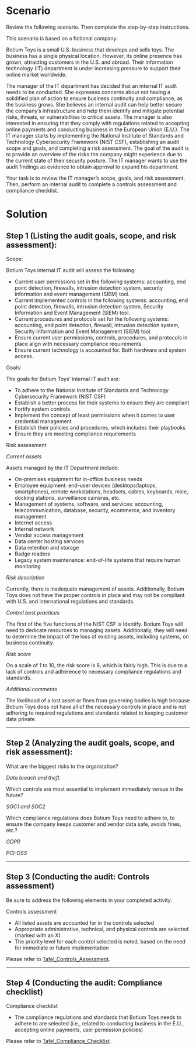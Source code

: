 # Scenario
Review the following scenario. Then complete the step-by-step instructions.

This scenario is based on a fictional company:

Botium Toys is a small U.S. business that develops and sells toys. The business has a single physical location. However, its online presence has grown, attracting customers in the U.S. and abroad. Their information technology (IT) department is under increasing pressure to support their online market worldwide. 

The manager of the IT department has decided that an internal IT audit needs to be conducted. She expresses concerns about not having a solidified plan of action to ensure business continuity and compliance, as the business grows. She believes an internal audit can help better secure the company’s infrastructure and help them identify and mitigate potential risks, threats, or vulnerabilities to critical assets. The manager is also interested in ensuring that they comply with regulations related to accepting online payments and conducting business in the European Union (E.U.). The IT manager starts by implementing the National Institute of Standards and Technology Cybersecurity Framework (NIST CSF), establishing an audit scope and goals, and completing a risk assessment. The goal of the audit is to provide an overview of the risks the company might experience due to the current state of their security posture. The IT manager wants to use the audit findings as evidence to obtain approval to expand his department. 

Your task is to review the IT manager’s scope, goals, and risk assessment. Then, perform an internal audit to complete a controls assessment and compliance checklist. 


# Solution

## Step 1 (Listing the audit goals, scope, and risk assessment):

Scope:

Botium Toys internal IT audit will assess the following:
- Current user permissions set in the following systems: accounting, end point detection, firewalls, intrusion detection system, security information and event management (SIEM) tool.
- Current implemented controls in the following systems: accounting, end point detection, firewalls, intrusion detection system, Security Information and Event Management (SIEM) tool.
- Current procedures and protocols set for the following systems: accounting, end point detection, firewall, intrusion detection system, Security Information and Event Management (SIEM) tool.
- Ensure current user permissions, controls, procedures, and protocols in place align with necessary compliance requirements.
- Ensure current technology is accounted for. Both hardware and system access.

Goals:

The goals for Botium Toys’ internal IT audit are:
- To adhere to the National Institute of Standards and Technology Cybersecurity Framework (NIST CSF)
- Establish a better process for their systems to ensure they are compliant
- Fortify system controls
- Implement the concept of least permissions when it comes to user credential management
- Establish their policies and procedures, which includes their playbooks
- Ensure they are meeting compliance requirements

Risk assessment

_Current assets_

Assets managed by the IT Department include:
- On-premises equipment for in-office business needs
- Employee equipment: end-user devices (desktops/laptops, smartphones), remote workstations, headsets, cables, keyboards, mice, docking stations, surveillance cameras, etc.
- Management of systems, software, and services: accounting, telecommunication, database, security, ecommerce, and inventory management
- Internet access
- Internal network
- Vendor access management
- Data center hosting services
- Data retention and storage
- Badge readers
- Legacy system maintenance: end-of-life systems that require human monitoring

_Risk description_

Currently, there is inadequate management of assets. Additionally, Botium Toys does not have the proper controls in place and may not be compliant with U.S. and international regulations and standards.

_Control best practices_

The first of the five functions of the NIST CSF is Identify. Botium Toys will need to dedicate resources to managing assets. Additionally, they will need to determine the impact of the loss of existing assets, including systems, on business continuity.

_Risk score_

On a scale of 1 to 10, the risk score is 8, which is fairly high. This is due to a lack of controls and adherence to necessary compliance regulations and standards.

_Additional comments_

The likelihood of a lost asset or fines from governing bodies is high because Botium Toys does not have all of the necessary controls in place and is not adhering to required regulations and standards related to keeping customer data private.

--------------------------------------------------------------------------------------------------------------------------------

## Step 2 (Analyzing the audit goals, scope, and risk assessment):

What are the biggest risks to the organization?

_Data breach and theft._

Which controls are most essential to implement immediately versus in the future?

_SOC1 and SOC2_

Which compliance regulations does Botium Toys need to adhere to, to ensure the company keeps customer and vendor data safe, avoids fines, etc.?

_GDPR_

_PCI-DSS_

-----------------------------------------------------------------------------------------------------------------------------------

## Step 3 (Conducting the audit: Controls assessment)

Be sure to address the following elements in your completed activity:

Controls assessment
- All listed assets are accounted for in the controls selected
- Appropriate administrative, technical, and physical controls are selected (marked with an X)
- The priority level for each control selected is noted, based on the need for immediate or future implementation

Please refer to [Tafel_Controls_Assessment](https://github.com/ericktafel1/Cybersecurity_Portfolio/blob/main/Security_Audits/Tafel_Controls_Assessment.pdf).
  
-----------------------------------------------------------------------------------------------------------------------------------

## Step 4 (Conducting the audit: Compliance checklist)

Compliance checklist
- The compliance regulations and standards that Botium Toys needs to adhere to are selected (i.e., related to conducting business in the E.U., accepting online payments, user permission policies)

Please refer to [Tafel_Compliance_Checklist](https://github.com/ericktafel1/Cybersecurity_Portfolio/blob/main/Security_Audits/Tafel%20_Compliance_Checklist.pdf).
